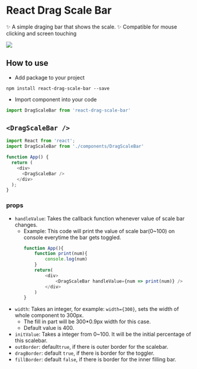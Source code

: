 # React Drag Scale Bar
✨ A simple draging bar that shows the scale.
✨ Compatible for mouse clicking and screen touching

![](https://i.imgur.com/0ej1u7L.gif)


## How to use
- Add package to your project
```
npm install react-drag-scale-bar --save
```
- Import component into your code
```javascript
import DragScaleBar from 'react-drag-scale-bar'
```
## `<DragScaleBar />`
```javascript
import React from 'react';
import DragScaleBar from './components/DragScaleBar'

function App() {
  return (
    <div>
      <DragScaleBar />
    </div>
  );
}
```



### props
- `handleValue`: Takes the callback function whenever value of scale bar changes.
    - Example:
        This code will print the value of scale bar(0~100) on console everytime the bar gets toggled.
        ```js
        function App(){
            function print(num){
                console.log(num)
            }
            return(
                <div>
                    <DragScaleBar handleValue={num => print(num)} />
                </div>
            )
        }
        ```
- `width`: Takes an integer, for example: `width={300}`, sets the width of whole component to 300px.
    - The fill in part will be 300*0.9px width for this case.
    - Default value is 400.
- `initValue`: Takes a integer from 0~100. It will be the initial percentage of this scalebar.
- `outBorder`: default`true`, if there is outer border for the scalebar.
- `dragBorder`: default `true`, if there is border for the toggler.
- `fillBorder`: default `false`, if there is border for the inner filling bar.
